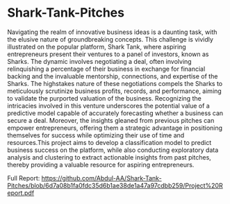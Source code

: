 # Shark-Tank-Pitches

Navigating the realm of innovative business ideas is a daunting task, with the elusive nature of groundbreaking
concepts. This challenge is vividly illustrated on the popular platform, Shark Tank, where
aspiring entrepreneurs present their ventures to a panel of investors, known as Sharks. The dynamic
involves negotiating a deal, often involving relinquishing a percentage of their business in exchange for
financial backing and the invaluable mentorship, connections, and expertise of the Sharks. The highstakes
nature of these negotiations compels the Sharks to meticulously scrutinize business profits, records,
and performance, aiming to validate the purported valuation of the business. Recognizing the intricacies
involved in this venture underscores the potential value of a predictive model capable of accurately
forecasting whether a business can secure a deal. Moreover, the insights gleaned from previous pitches
can empower entrepreneurs, offering them a strategic advantage in positioning themselves for success
while optimizing their use of time and resources.This project aims to develop a classification model to
predict business success on the platform, while also conducting exploratory data analysis and clustering
to extract actionable insights from past pitches, thereby providing a valuable resource for aspiring
entrepreneurs.

Full Report: https://github.com/Abdul-AA/Shark-Tank-Pitches/blob/6d7a08b1fa0fdc35d6b1ae38de1a47a97cdbb259/Project%20Report.pdf
